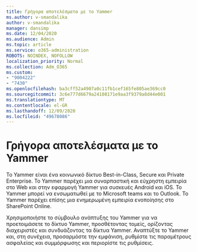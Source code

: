 ```yaml
---
title: Γρήγορα αποτελέσματα με το Yammer
ms.author: v-smandalika
author: v-smandalika
manager: dansimp
ms.date: 12/04/2020
ms.audience: Admin
ms.topic: article
ms.service: o365-administration
ROBOTS: NOINDEX, NOFOLLOW
localization_priority: Normal
ms.collection: Adm_O365
ms.custom:
- "9004222"
- "7430"
ms.openlocfilehash: ba3cff52a4907a0c11fb1cef165fe805ae369cc0
ms.sourcegitcommit: 3c6e777d6679a24108171e9aa3f9379a8d44e001
ms.translationtype: MT
ms.contentlocale: el-GR
ms.lasthandoff: 12/09/2020
ms.locfileid: "49678086"
---
```

# <a name="get-started-with-yammer"></a>Γρήγορα αποτελέσματα με το Yammer

Το Yammer είναι ένα κοινωνικό δίκτυο Best-in-Class, Secure και Private Enterprise. Το Yammer παρέχει μια συναρπαστική και εύχρηστη εμπειρία στο Web και στην εφαρμογή Yammer για συσκευές Android και iOS. Το Yammer μπορεί να ενσωματωθεί με το Microsoft teams και το Outlook. Το Yammer παρέχει επίσης μια ενημερωμένη εμπειρία ενοποίησης στο SharePoint Online.

Χρησιμοποιήστε το σύμβουλο ανάπτυξης του Yammer για να προετοιμάσετε το δίκτυο Yammer, προσθέτοντας τομείς, ορίζοντας διαχειριστές και συνδυάζοντας τα δίκτυα Yammer. Αναπτύξτε το Yammer και, στη συνέχεια, προσαρμόστε την εμφάνιση, ρυθμίστε τις παραμέτρους ασφαλείας και συμμόρφωσης και περιορίστε τις ρυθμίσεις.